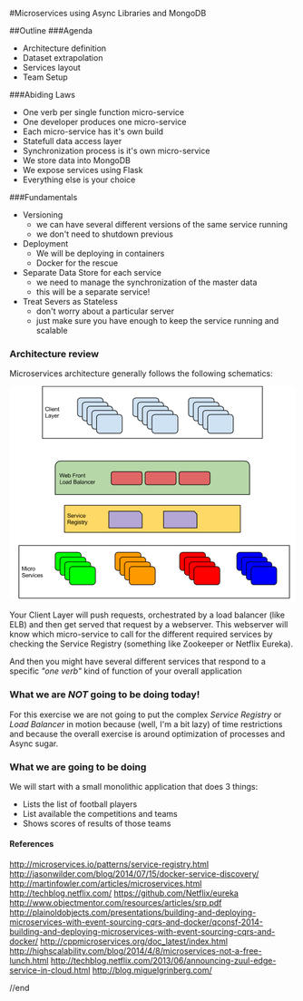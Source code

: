 #Microservices using Async Libraries and MongoDB

##Outline
###Agenda
- Architecture definition
- Dataset extrapolation
- Services layout
- Team Setup

###Abiding Laws
- One verb per single function micro-service
- One developer produces one micro-service
- Each micro-service has it's own build
- Statefull data access layer
- Synchronization process is it's own micro-service
- We store data into MongoDB
- We expose services using Flask
- Everything else is your choice

###Fundamentals
- Versioning
  - we can have several different versions of the same service running
  - we don't need to shutdown previous
- Deployment
  - We will be deploying in containers
  - Docker for the rescue
- Separate Data Store for each service
  - we need to manage the synchronization of the master data
  - this will be a separate service!
- Treat Severs as Stateless
  - don't worry about a particular server
  - just make sure you have enough to keep the service running and scalable

### Architecture review
Microservices architecture generally follows the following schematics:

![Architecture Diagram](static/Microservices_general_architecture.png)

Your Client Layer will push requests, orchestrated by a load balancer (like ELB) and then get served that request by a webserver.
This webserver will know which micro-service to call for the different required services by checking the Service Registry (something like Zookeeper or Netflix Eureka).

And then you might have several different services that respond to a specific _"one verb"_ kind of function of your overall application


### What we are *NOT* going to be doing today!
For this exercise we are not going to put the complex _Service Registry_ or _Load Balancer_ in motion because (well, I'm a bit lazy) of time restrictions and because the overall exercise is around optimization of processes and Async sugar.


### What we are going to be doing
We will start with a small monolithic application that does 3 things:
- Lists the list of football players
- List available the competitions and teams
- Shows scores of results of those teams


#### References
http://microservices.io/patterns/service-registry.html
http://jasonwilder.com/blog/2014/07/15/docker-service-discovery/
http://martinfowler.com/articles/microservices.html
http://techblog.netflix.com/
https://github.com/Netflix/eureka
http://www.objectmentor.com/resources/articles/srp.pdf
http://plainoldobjects.com/presentations/building-and-deploying-microservices-with-event-sourcing-cqrs-and-docker/qconsf-2014-building-and-deploying-microservices-with-event-sourcing-cqrs-and-docker/
http://cppmicroservices.org/doc_latest/index.html
http://highscalability.com/blog/2014/4/8/microservices-not-a-free-lunch.html
http://techblog.netflix.com/2013/06/announcing-zuul-edge-service-in-cloud.html
http://blog.miguelgrinberg.com/

//end
